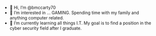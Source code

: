 - 👋 Hi, I’m @bmccarty70
- 👀 I’m interested in ... GAMING. Spending time with my family and anything computer related.
- 🌱 I’m currently learning all things I.T. My goal is to find a position in the cyber security field after I graduate.


<!---
bmccarty70/bmccarty70 is a ✨ special ✨ repository because its `README.md` (this file) appears on your GitHub profile.
You can click the Preview link to take a look at your changes.
--->
